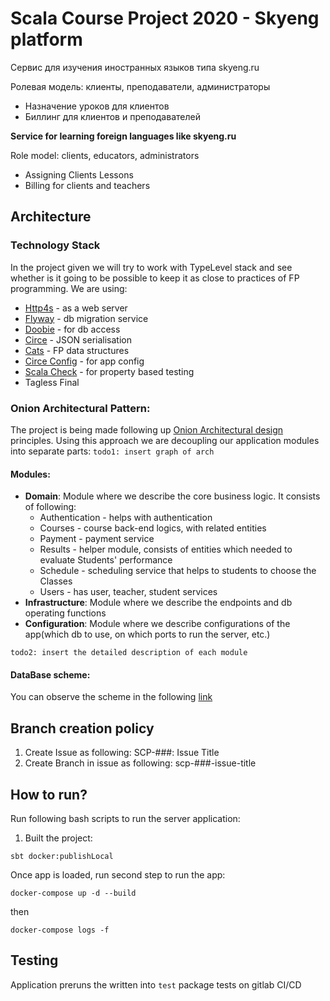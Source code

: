 # Scala Course Project 2020 - Skyeng platform

Сервис для изучения иностранных языков типа skyeng.ru

Ролевая модель: клиенты, преподаватели, администраторы
- Назначение уроков для клиентов
- Биллинг для клиентов и преподавателей


**Service for learning foreign languages like skyeng.ru**

Role model: clients, educators, administrators
- Assigning Clients Lessons
- Billing for clients and teachers

## Architecture 
### Technology Stack
In the project given we will try to work with TypeLevel stack and see whether is it going to be possible to keep it as close to practices of FP 
programming. 
We are using:
- [Http4s](https://http4s.org/) - as a web server
- [Flyway](https://github.com/flyway/flyway-sbt) - db migration service
- [Doobie](https://github.com/tpolecat/doobie) - for db access
- [Circe](https://circe.github.io/circe/) - JSON serialisation
- [Cats](https://typelevel.org/cats/) - FP data structures
- [Circe Config](https://github.com/circe/circe-config) - for app config
- [Scala Check](https://www.scalacheck.org/) - for property based testing
- Tagless Final 

### Onion Architectural Pattern:
The project is being made following up [Onion Architectural design](https://medium.com/@shivendraodean/software-architecture-the-onion-architecture-1b235bec1dec#:~:text=The%20Onion%20Architecture%20is%20an,at%20a%20Solution%2FSystem%20level.) principles.
Using this approach we are decoupling our application modules into separate parts:
`todo1: insert graph of arch`

#### Modules:
- **Domain**: Module where we describe the core business logic. It consists of following:
    - Authentication - helps with authentication
    - Courses - course back-end logics, with related entities
    - Payment - payment service
    - Results - helper module, consists of entities which needed to evaluate Students' performance
    - Schedule - scheduling service that helps to students to choose the Classes
    - Users - has user, teacher, student services 
- **Infrastructure**: Module where we describe the endpoints and db operating functions
- **Configuration**: Module where we describe configurations of the app(which db to use, on which ports to run the server, etc.)

`todo2: insert the detailed description of each module`

#### DataBase scheme:
You can observe the scheme in the following [link](https://drive.google.com/file/d/1sknFvJ0BTB3cFnHtQf6PakkdaXu1NTkh/view?usp=sharing)


## Branch creation policy
1. Create Issue as following: SCP-###: Issue Title
2. Create Branch in issue as following: scp-###-issue-title

## How to run?

Run following bash scripts to run the server application:

1. Built the project:
```
sbt docker:publishLocal
```

Once app is loaded, run second step to run the app:
```
docker-compose up -d --build
```
then 
```
docker-compose logs -f
```

## Testing
Application preruns the written into `test` package tests on gitlab CI/CD






















